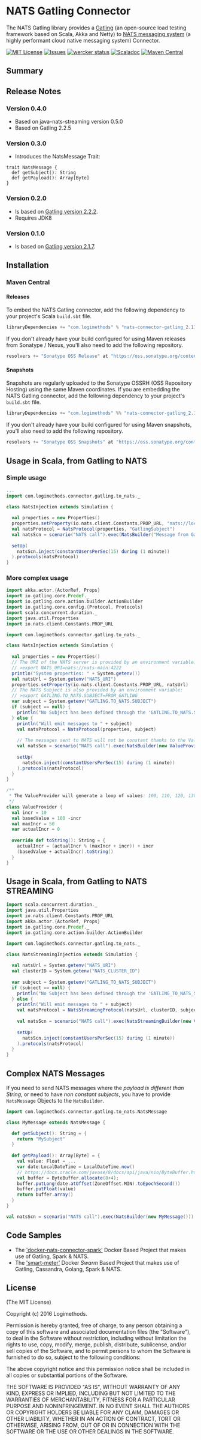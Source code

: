 # NATS Gatling Connector
The NATS Gatling library provides a [Gatling](http://gatling.io/) (an open-source load testing framework based on Scala, Akka and Netty) to [NATS messaging system](https://nats.io) (a highly performant cloud native messaging system) Connector.

[![MIT License](https://img.shields.io/npm/l/express.svg)](http://opensource.org/licenses/MIT)
[![Issues](https://img.shields.io/github/issues/Logimethods/nats-connector-gatling.svg)](https://github.com/Logimethods/nats-connector-gatling/issues)
[![wercker status](https://app.wercker.com/status/e6e3cb5b6076bbd732a840a2802a18da/s/master "wercker status")](https://app.wercker.com/project/bykey/e6e3cb5b6076bbd732a840a2802a18da)
[![Scaladoc](http://javadoc-badge.appspot.com/com.logimethods/nats-connector-gatling_2.11.svg?label=scaladoc)](http://logimethods.github.io/nats-connector-gatling/)
[![Maven Central](https://maven-badges.herokuapp.com/maven-central/com.logimethods/nats-connector-gatling_2.11/badge.svg)](https://maven-badges.herokuapp.com/maven-central/com.logimethods/nats-connector-gatling_2.11)


## Summary

## Release Notes
### Version 0.4.0
* Based on java-nats-streaming version 0.5.0
* Based on Gatling 2.2.5

### Version 0.3.0
* Introduces the NatsMessage Trait:
```
trait NatsMessage {
  def getSubject(): String
  def getPayload(): Array[Byte]
}
```
### Version 0.2.0
* Is based on [Gatling version 2.2.2](http://gatling.io/docs/2.2.2/).
* Requires JDK8

### Version 0.1.0
* Is based on [Gatling version 2.1.7](http://gatling.io/docs/2.1.7/).

## Installation

### Maven Central

#### Releases

To embed the NATS Gatling connector, add the following dependency to your project's Scala `build.sbt` file.

```scala
libraryDependencies += "com.logimethods" % "nats-connector-gatling_2.11" % "0.3.0"
```
If you don't already have your build configured for using Maven releases from Sonatype / Nexus, you'll also need to add the following repository.

```scala
resolvers += "Sonatype OSS Release" at "https://oss.sonatype.org/content/groups/public/"
```

#### Snapshots

Snapshots are regularly uploaded to the Sonatype OSSRH (OSS Repository Hosting) using the same Maven coordinates.
If you are embedding the NATS Gatling connector, add the following dependency to your project's `build.sbt` file.

```scala
libraryDependencies += "com.logimethods" %% "nats-connector-gatling_2.11" % "0.4.0-SNAPSHOT"
```
If you don't already have your build configured for using Maven snapshots, you'll also need to add the following repository.

```scala
resolvers += "Sonatype OSS Snapshots" at "https://oss.sonatype.org/content/repositories/snapshots"
```
## Usage in Scala, from Gatling to NATS
### Simple usage
```scala
...
import com.logimethods.connector.gatling.to_nats._

class NatsInjection extends Simulation {
  
  val properties = new Properties()
  properties.setProperty(io.nats.client.Constants.PROP_URL, "nats://localhost:4222")
  val natsProtocol = NatsProtocol(properties, "GatlingSubject") 
  val natsScn = scenario("NATS call").exec(NatsBuilder("Message from Gatling!"))
 
  setUp(
    natsScn.inject(constantUsersPerSec(15) during (1 minute))
  ).protocols(natsProtocol)
}
```
### More complex usage
```scala
import akka.actor.{ActorRef, Props}
import io.gatling.core.Predef._
import io.gatling.core.action.builder.ActionBuilder
import io.gatling.core.config.{Protocol, Protocols}
import scala.concurrent.duration._
import java.util.Properties
import io.nats.client.Constants.PROP_URL

import com.logimethods.connector.gatling.to_nats._

class NatsInjection extends Simulation {
  
  val properties = new Properties()
  // The URI of the NATS server is provided by an environment variable:
  // >export NATS_URI=nats://nats-main:4222
  println("System properties: " + System.getenv())
  val natsUrl = System.getenv("NATS_URI")
  properties.setProperty(io.nats.client.Constants.PROP_URL, natsUrl)
  // The NATS Subject is also provided by an environment variable:
  // >export GATLING.TO_NATS.SUBJECT=FROM_GATLING
  var subject = System.getenv("GATLING.TO_NATS.SUBJECT")
  if (subject == null) {
    println("No Subject has been defined through the 'GATLING.TO_NATS.SUBJECT' Environment Variable!!!")
  } else {
    println("Will emit messages to " + subject)
    val natsProtocol = NatsProtocol(properties, subject)
    
    // The messages sent to NATS will not be constant thanks to the ValueProvider.
    val natsScn = scenario("NATS call").exec(NatsBuilder(new ValueProvider()))
   
    setUp(
      natsScn.inject(constantUsersPerSec(15) during (1 minute))
    ).protocols(natsProtocol)
  }
}

/**
 * The ValueProvider will generate a loop of values: 100, 110, 120, 130, 140, 150, 100...
 */
class ValueProvider {
  val incr = 10
  val basedValue = 100 -incr
  val maxIncr = 50
  var actualIncr = 0
  
  override def toString(): String = {
    actualIncr = (actualIncr % (maxIncr + incr)) + incr
    (basedValue + actualIncr).toString()
  }
}
```

## Usage in Scala, from Gatling to NATS STREAMING
```scala
import scala.concurrent.duration._
import java.util.Properties
import io.nats.client.Constants.PROP_URL
import akka.actor.{ActorRef, Props}
import io.gatling.core.Predef._
import io.gatling.core.action.builder.ActionBuilder

import com.logimethods.connector.gatling.to_nats._

class NatsStreamingInjection extends Simulation {
  
  val natsUrl = System.getenv("NATS_URI")
  val clusterID = System.getenv("NATS_CLUSTER_ID")
  
  var subject = System.getenv("GATLING_TO_NATS_SUBJECT")
  if (subject == null) {
    println("No Subject has been defined through the 'GATLING_TO_NATS_SUBJECT' Environment Variable!!!")
  } else {
    println("Will emit messages to " + subject)
    val natsProtocol = NatsStreamingProtocol(natsUrl, clusterID, subject)
    
    val natsScn = scenario("NATS call").exec(NatsStreamingBuilder(new ValueProvider()))
   
    setUp(
      natsScn.inject(constantUsersPerSec(15) during (1 minute))
    ).protocols(natsProtocol)
  }
}
```

## Complex NATS Messages

If you need to send NATS messages where the *payload is different than String*, or need to have *non constant subjects*, you have to provide `NatsMessage` Objects to the `NatsBuilder`.

```scala
import com.logimethods.connector.gatling.to_nats.NatsMessage

class MyMessage extends NatsMessage {

  def getSubject(): String = {
    return "MySubject"
  }
  
  def getPayload(): Array[Byte] = {
    val value: Float = ...
	var date:LocalDateTime = LocalDateTime.now()
    // https://docs.oracle.com/javase/8/docs/api/java/nio/ByteBuffer.html
    val buffer = ByteBuffer.allocate(8+4);
    buffer.putLong(date.atOffset(ZoneOffset.MIN).toEpochSecond())
    buffer.putFloat(value)
    return buffer.array()    
  }
}
```

```scala
val natsScn = scenario("NATS call").exec(NatsBuilder(new MyMessage()))
```

## Code Samples
* The ['docker-nats-connector-spark'](https://github.com/Logimethods/docker-nats-connector-spark) Docker Based Project that makes use of Gatling, Spark & NATS.
* The ['smart-meter'](https://github.com/Logimethods/smart-meter) Docker *Swarm* Based Project that makes use of Gatling, Cassandra, Golang, Spark & NATS.

## License

(The MIT License)

Copyright (c) 2016 Logimethods.

Permission is hereby granted, free of charge, to any person obtaining a copy
of this software and associated documentation files (the "Software"), to
deal in the Software without restriction, including without limitation the
rights to use, copy, modify, merge, publish, distribute, sublicense, and/or
sell copies of the Software, and to permit persons to whom the Software is
furnished to do so, subject to the following conditions:

The above copyright notice and this permission notice shall be included in
all copies or substantial portions of the Software.

THE SOFTWARE IS PROVIDED "AS IS", WITHOUT WARRANTY OF ANY KIND, EXPRESS OR
IMPLIED, INCLUDING BUT NOT LIMITED TO THE WARRANTIES OF MERCHANTABILITY,
FITNESS FOR A PARTICULAR PURPOSE AND NONINFRINGEMENT. IN NO EVENT SHALL THE
AUTHORS OR COPYRIGHT HOLDERS BE LIABLE FOR ANY CLAIM, DAMAGES OR OTHER
LIABILITY, WHETHER IN AN ACTION OF CONTRACT, TORT OR OTHERWISE, ARISING
FROM, OUT OF OR IN CONNECTION WITH THE SOFTWARE OR THE USE OR OTHER DEALINGS
IN THE SOFTWARE.
